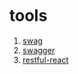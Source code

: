 # tools
1. [swag](https://github.com/swaggo/swag)
2. [swagger](https://github.com/go-swagger/go-swagger)
3. [restful-react](https://github.com/contiamo/restful-react)
